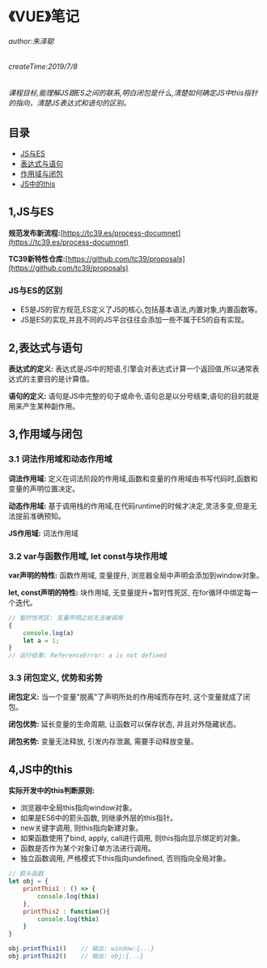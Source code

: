 # 《VUE》笔记

###### author:朱泽聪
###### createTime:2019/7/8
###### 课程目标,能理解JS跟ES之间的联系,明白闭包是什么,清楚如何确定JS中this指针的指向，清楚JS表达式和语句的区别。

## 目录

* [JS与ES](#1,JS与ES)
* [表达式与语句](#2,表达式与语句)
* [作用域与闭包](#3,作用域与闭包)
* [JS中的this](#4,JS中的this)

## 1,JS与ES

**规范发布新流程:**[https://tc39.es/process-documnet](https://tc39.es/process-documnet)

**TC39新特性仓库:**[https://github.com/tc39/proposals](https://github.com/tc39/proposals)

### JS与ES的区别

* ES是JS的官方规范,ES定义了JS的核心,包括基本语法,内置对象,内置函数等。
* JS是ES的实现,并且不同的JS平台往往会添加一些不属于ES的自有实现。

## 2,表达式与语句

**表达式的定义:** 表达式是JS中的短语,引擎会对表达式计算一个返回值,所以通常表达式的主要目的是计算值。

**语句的定义:** 语句是JS中完整的句子或命令,语句总是以分号结束,语句的目的就是用来产生某种副作用。

## 3,作用域与闭包

### 3.1 词法作用域和动态作用域

**词法作用域:** 定义在词法阶段的作用域,函数和变量的作用域由书写代码时,函数和变量的声明位置决定。

**动态作用域:** 基于调用栈的作用域,在代码runtime的时候才决定,灵活多变,但是无法提前准确预知。

**JS作用域:** 词法作用域

### 3.2 var与函数作用域, let const与块作用域

**var声明的特性:** 函数作用域, 变量提升, 浏览器全局中声明会添加到window对象。

**let, const声明的特性:** 块作用域, 无变量提升+暂时性死区, 在for循环中绑定每一个迭代。

``` js
// 暂时性死区: 变量声明之前无法被调用
{
    console.log(a)
    let a = 1;
}
// 运行结果: ReferenceError: a is not defined
```

### 3.3 闭包定义, 优势和劣势

**闭包定义:** 当一个变量"脱离"了声明所处的作用域而存在时, 这个变量就成了闭包。

**闭包优势:** 延长变量的生命周期, 让函数可以保存状态, 并且对外隐藏状态。

**闭包劣势:** 变量无法释放, 引发内存泄漏, 需要手动释放变量。

## 4,JS中的this

**实际开发中的this判断原则:**

* 浏览器中全局this指向window对象。
* 如果是ES6中的箭头函数, 则继承外层的this指针。
* new关键字调用, 则this指向新建对象。
* 如果函数使用了bind, apply, call进行调用, 则this指向显示绑定的对象。
* 函数是否作为某个对象订单方法进行调用。
* 独立函数调用, 严格模式下this指向undefined, 否则指向全局对象。

``` js
// 箭头函数
let obj = {
    printThis1 : () => {
        console.log(this)
    },
    printThis2 : function(){
        console.log(this)
    }
}

obj.printThis1()    // 输出: window:{...}
obj.printThis2()    // 输出: obj:{...}
```